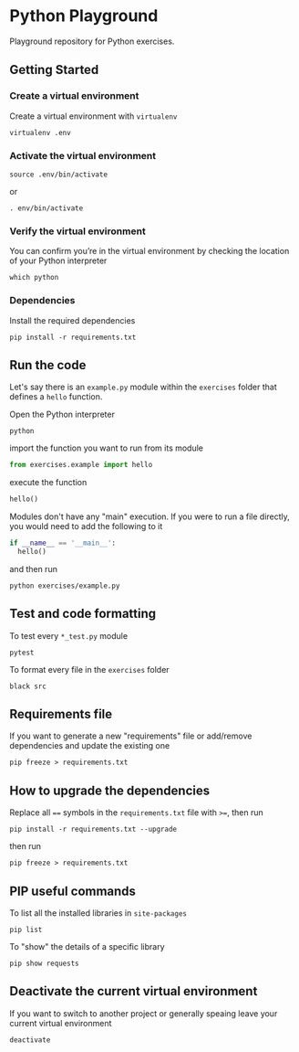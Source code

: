 # Python Playground

Playground repository for Python exercises.

## Getting Started

### Create a virtual environment

Create a virtual environment with `virtualenv`

```
virtualenv .env
```

### Activate the virtual environment

```
source .env/bin/activate
```
or

```
. env/bin/activate
```

### Verify the virtual environment

You can confirm you’re in the virtual environment by checking the location of your Python interpreter

```
which python
```

### Dependencies

Install the required dependencies

```
pip install -r requirements.txt
```

## Run the code

Let's say there is an `example.py` module within the `exercises` folder that defines a `hello` function.

Open the Python interpreter

```
python
```

import the function you want to run from its module

```py
from exercises.example import hello
```

execute the function

```py
hello()
```

Modules don't have any "main" execution. If you were to run a file directly, you would need to add the following to it

```py
if __name__ == '__main__':
  hello()
```

and then run

```
python exercises/example.py
```

## Test and code formatting

To test every `*_test.py` module

```
pytest
```

To format every file in the `exercises` folder

```
black src
```

## Requirements file

If you want to generate a new "requirements" file or add/remove dependencies and update the existing one

```
pip freeze > requirements.txt
```

## How to upgrade the dependencies

Replace all `==` symbols in the `requirements.txt` file with `>=`, then run

```
pip install -r requirements.txt --upgrade
```

then run

```
pip freeze > requirements.txt
```

## PIP useful commands

To list all the installed libraries in `site-packages`

```
pip list
```

To "show" the details of a specific library

```
pip show requests
```

## Deactivate the current virtual environment

If you want to switch to another project or generally speaing leave your current virtual environment

```
deactivate
```
